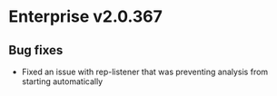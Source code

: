# Enterprise v2.0.367

## Bug fixes

-   Fixed an issue with rep-listener that was preventing analysis from starting automatically
